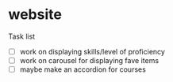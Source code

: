 # website

Task list
- [ ] work on displaying skills/level of proficiency
- [ ] work on carousel for displaying fave items
- [ ] maybe make an accordion for courses
